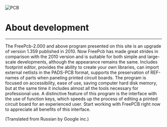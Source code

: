 ![PCB](C:\Users\Duxah\Desktop\Duxah\FreePcbDoc\FreePCB_Dev\res\my\SITE\img2.png)
# About development
***
The FreePcb-2.000 and above program presented on this site is an upgrade of version 1.359 published in 2010. Now FreePcb has made great strides in comparison with the 2010 version and is suitable for both simple and large-scale developments, although the appearance remains the same. Includes footprint editor, provides the ability to create your own libraries, can import external netlists in the PADS-PCB format, supports the preservation of REF-names of parts when paneling printed circuit boards. The program is focused on accessibility, ease of use, saving computer hard disk memory, but at the same time it includes almost all the tools necessary for professional use. A distinctive feature of this program is the interface with the use of function keys, which speeds up the process of editing a printed circuit board for an experienced user. Start working with FreePCB right now to appreciate all benefits of this interface. 

(Translated from Russian by Google inc.)
